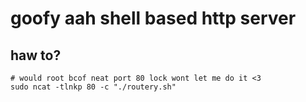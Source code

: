 # goofy aah shell based http server

## haw to?

```shell
# would root bcof neat port 80 lock wont let me do it <3
sudo ncat -tlnkp 80 -c "./routery.sh"
```
